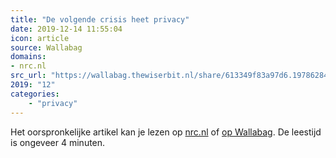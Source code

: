 ```yaml
---
title: "De volgende crisis heet privacy"
date: 2019-12-14 11:55:04
icon: article
source: Wallabag
domains:
- nrc.nl
src_url: "https://wallabag.thewiserbit.nl/share/613349f83a97d6.19786284"
2019: "12"
categories:
    - "privacy"
---
```

Het oorspronkelijke artikel kan je lezen op [nrc.nl](https://www.nrc.nl/nieuws/2019/12/06/de-volgende-crisis-heet-privacy-a3983267) of [op Wallabag](https://wallabag.thewiserbit.nl/share/613349f83a97d6.19786284). De leestijd is ongeveer 4 minuten.